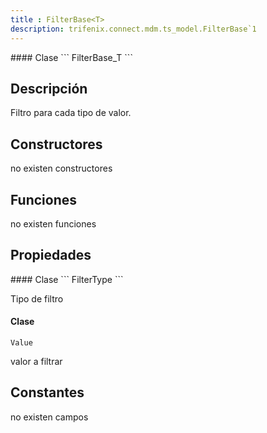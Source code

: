 ```yaml
---
title : FilterBase<T>
description: trifenix.connect.mdm.ts_model.FilterBase`1
---
```




<CodeBlock slots = 'heading, code' repeat = '1' languages = 'C#' />
#### Clase
```
FilterBase_T
```

## Descripción
Filtro para cada tipo de valor.
## Constructores

no existen constructores


## Funciones

no existen funciones

## Propiedades

<CodeBlock slots = 'heading, code' repeat = '1' languages = 'C#' />
#### Clase
```
FilterType
```

Tipo de filtro
<CodeBlock slots = 'heading, code' repeat = '1' languages = 'C#' />
#### Clase
```
Value
```

valor a filtrar
## Constantes
no existen campos

